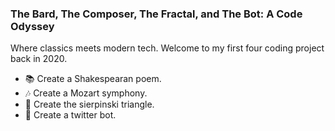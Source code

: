 ### The Bard, The Composer, The Fractal, and The Bot: A Code Odyssey

Where classics meets modern tech. Welcome to my first four coding project back in 2020. 
- 📚 Create a Shakespearan poem. 
- 🎶 Create a Mozart symphony. 
- 🔺 Create the sierpinski triangle. 
- 🤖 Create a twitter bot. 
